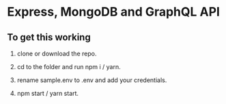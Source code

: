 # Express, MongoDB and GraphQL API

## To get this working

1. clone or download the repo.

2. cd to the folder and run npm i / yarn.

3. rename sample.env to .env and add your credentials.

4. npm start / yarn start.
